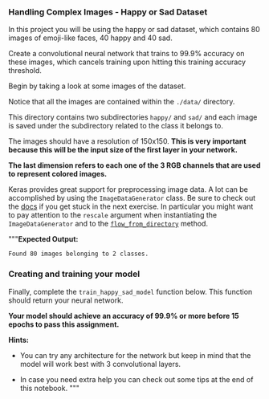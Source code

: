 ### Handling Complex Images - Happy or Sad Dataset


In this project you will be using the happy or sad dataset, which contains 80 images of emoji-like faces, 40 happy and 40 sad.

Create a convolutional neural network that trains to 99.9% accuracy on these images,  which cancels training upon hitting this training accuracy threshold.

Begin by taking a look at some images of the dataset.

Notice that all the images are contained within the `./data/` directory.

This directory contains two subdirectories `happy/` and `sad/` and each image is saved under the subdirectory related to the class it belongs to.

The images should have a resolution of 150x150. **This is very important because this will be the input size of the first layer in your network.**

**The last dimension refers to each one of the 3 RGB channels that are used to represent colored images.**

Keras provides great support for preprocessing image data. A lot can be accomplished by using the `ImageDataGenerator` class. Be sure to check out the [docs](https://www.tensorflow.org/api_docs/python/tf/keras/preprocessing/image/ImageDataGenerator) if you get stuck in the next exercise. In particular you might want to pay attention to the `rescale` argument when instantiating the `ImageDataGenerator` and to the [`flow_from_directory`](https://www.tensorflow.org/api_docs/python/tf/keras/preprocessing/image/ImageDataGenerator#flow_from_directory) method.

"""**Expected Output:**
```
Found 80 images belonging to 2 classes.
```

### Creating and training your model

Finally, complete the `train_happy_sad_model` function below. This function should return your  neural network.

**Your model should achieve an accuracy of 99.9% or more before 15 epochs to pass this assignment.**

**Hints:**
- You can try any architecture for the network but keep in mind that the model will work best with 3 convolutional layers.


- In case you need extra help you can check out some tips at the end of this notebook.
"""
